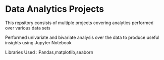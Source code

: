 # Data Analytics Projects
This repsitory consists of multiple projects covering analytics performed over various data sets

Performed univariate and bivariate analysis over the data to produce useful insights using Jupyter Notebook

Libraries Used : Pandas,matplotlib,seaborn


